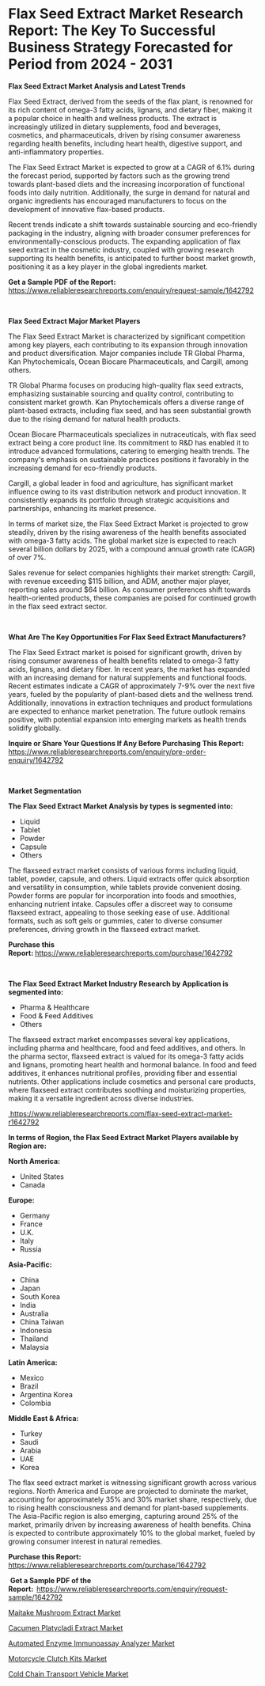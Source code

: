 <p><h1>Flax Seed Extract Market Research Report: The Key To Successful Business Strategy Forecasted for Period from 2024 - 2031</h1></p><p><strong>Flax Seed Extract Market Analysis and Latest Trends</strong></p>
<p><p>Flax Seed Extract, derived from the seeds of the flax plant, is renowned for its rich content of omega-3 fatty acids, lignans, and dietary fiber, making it a popular choice in health and wellness products. The extract is increasingly utilized in dietary supplements, food and beverages, cosmetics, and pharmaceuticals, driven by rising consumer awareness regarding health benefits, including heart health, digestive support, and anti-inflammatory properties.</p><p>The Flax Seed Extract Market is expected to grow at a CAGR of 6.1% during the forecast period, supported by factors such as the growing trend towards plant-based diets and the increasing incorporation of functional foods into daily nutrition. Additionally, the surge in demand for natural and organic ingredients has encouraged manufacturers to focus on the development of innovative flax-based products. </p><p>Recent trends indicate a shift towards sustainable sourcing and eco-friendly packaging in the industry, aligning with broader consumer preferences for environmentally-conscious products. The expanding application of flax seed extract in the cosmetic industry, coupled with growing research supporting its health benefits, is anticipated to further boost market growth, positioning it as a key player in the global ingredients market.</p></p>
<p><strong>Get a Sample PDF of the Report:&nbsp;</strong> <a href="https://www.reliableresearchreports.com/enquiry/request-sample/1642792?utm_campaign=31&utm_medium=2&utm_source=Github&utm_content=ia&utm_term=11112024&utm_id=flax-seed-extract">https://www.reliableresearchreports.com/enquiry/request-sample/1642792</a></p>
<p>&nbsp;</p>
<p><strong>Flax Seed Extract Major Market Players</strong></p>
<p><p>The Flax Seed Extract Market is characterized by significant competition among key players, each contributing to its expansion through innovation and product diversification. Major companies include TR Global Pharma, Kan Phytochemicals, Ocean Biocare Pharmaceuticals, and Cargill, among others.</p><p>TR Global Pharma focuses on producing high-quality flax seed extracts, emphasizing sustainable sourcing and quality control, contributing to consistent market growth. Kan Phytochemicals offers a diverse range of plant-based extracts, including flax seed, and has seen substantial growth due to the rising demand for natural health products.</p><p>Ocean Biocare Pharmaceuticals specializes in nutraceuticals, with flax seed extract being a core product line. Its commitment to R&D has enabled it to introduce advanced formulations, catering to emerging health trends. The company's emphasis on sustainable practices positions it favorably in the increasing demand for eco-friendly products.</p><p>Cargill, a global leader in food and agriculture, has significant market influence owing to its vast distribution network and product innovation. It consistently expands its portfolio through strategic acquisitions and partnerships, enhancing its market presence.</p><p>In terms of market size, the Flax Seed Extract Market is projected to grow steadily, driven by the rising awareness of the health benefits associated with omega-3 fatty acids. The global market size is expected to reach several billion dollars by 2025, with a compound annual growth rate (CAGR) of over 7%.</p><p>Sales revenue for select companies highlights their market strength: Cargill, with revenue exceeding $115 billion, and ADM, another major player, reporting sales around $64 billion. As consumer preferences shift towards health-oriented products, these companies are poised for continued growth in the flax seed extract sector.</p></p>
<p>&nbsp;</p>
<p><strong>What Are The Key Opportunities For Flax Seed Extract Manufacturers?</strong></p>
<p><p>The Flax Seed Extract market is poised for significant growth, driven by rising consumer awareness of health benefits related to omega-3 fatty acids, lignans, and dietary fiber. In recent years, the market has expanded with an increasing demand for natural supplements and functional foods. Recent estimates indicate a CAGR of approximately 7-9% over the next five years, fueled by the popularity of plant-based diets and the wellness trend. Additionally, innovations in extraction techniques and product formulations are expected to enhance market penetration. The future outlook remains positive, with potential expansion into emerging markets as health trends solidify globally.</p></p>
<p><strong>Inquire or Share Your Questions If Any Before Purchasing This Report:</strong> <a href="https://www.reliableresearchreports.com/enquiry/pre-order-enquiry/1642792?utm_campaign=31&utm_medium=2&utm_source=Github&utm_content=ia&utm_term=11112024&utm_id=flax-seed-extract">https://www.reliableresearchreports.com/enquiry/pre-order-enquiry/1642792</a></p>
<p>&nbsp;</p>
<p><strong>Market Segmentation</strong></p>
<p><strong>The Flax Seed Extract Market Analysis by types is segmented into:</strong></p>
<p><ul><li>Liquid</li><li>Tablet</li><li>Powder</li><li>Capsule</li><li>Others</li></ul></p>
<p><p>The flaxseed extract market consists of various forms including liquid, tablet, powder, capsule, and others. Liquid extracts offer quick absorption and versatility in consumption, while tablets provide convenient dosing. Powder forms are popular for incorporation into foods and smoothies, enhancing nutrient intake. Capsules offer a discreet way to consume flaxseed extract, appealing to those seeking ease of use. Additional formats, such as soft gels or gummies, cater to diverse consumer preferences, driving growth in the flaxseed extract market.</p></p>
<p><strong>Purchase this Report:&nbsp;</strong><a href="https://www.reliableresearchreports.com/purchase/1642792?utm_campaign=31&utm_medium=2&utm_source=Github&utm_content=ia&utm_term=11112024&utm_id=flax-seed-extract">https://www.reliableresearchreports.com/purchase/1642792</a></p>
<p>&nbsp;</p>
<p><strong>The Flax Seed Extract Market Industry Research by Application is segmented into:</strong></p>
<p><ul><li>Pharma & Healthcare</li><li>Food & Feed Additives</li><li>Others</li></ul></p>
<p><p>The flaxseed extract market encompasses several key applications, including pharma and healthcare, food and feed additives, and others. In the pharma sector, flaxseed extract is valued for its omega-3 fatty acids and lignans, promoting heart health and hormonal balance. In food and feed additives, it enhances nutritional profiles, providing fiber and essential nutrients. Other applications include cosmetics and personal care products, where flaxseed extract contributes soothing and moisturizing properties, making it a versatile ingredient across diverse industries.</p></p>
<p><a href="https://www.reliableresearchreports.com/flax-seed-extract-market-r1642792?utm_campaign=31&utm_medium=2&utm_source=Github&utm_content=ia&utm_term=11112024&utm_id=flax-seed-extract">&nbsp;https://www.reliableresearchreports.com/flax-seed-extract-market-r1642792</a></p>
<p><strong>In terms of Region, the Flax Seed Extract Market Players available by Region are:</strong></p>
<p>
    <p> <strong> North America: </strong>
        <ul>
            <li>United States</li>
            <li>Canada</li>
        </ul>
        </p> 
    <p> <strong> Europe: </strong>
        <ul>
            <li>Germany</li>
            <li>France</li>
            <li>U.K.</li>
            <li>Italy</li>
            <li>Russia</li>
        </ul>
        </p> 
    <p> <strong> Asia-Pacific: </strong>
        <ul>
            <li>China</li>
            <li>Japan</li>
            <li>South Korea</li>
            <li>India</li>
            <li>Australia</li>
            <li>China Taiwan</li>
            <li>Indonesia</li>
            <li>Thailand</li>
            <li>Malaysia</li>
        </ul>
        </p> 
    <p> <strong> Latin America: </strong>
        <ul>
            <li>Mexico</li>
            <li>Brazil</li>
            <li>Argentina Korea</li>
            <li>Colombia</li>
        </ul>
        </p> 
    <p> <strong> Middle East & Africa: </strong>
        <ul>
            <li>Turkey</li>
            <li>Saudi</li>
            <li>Arabia</li>
            <li>UAE</li>
            <li>Korea</li>
        </ul>
    </p>
    </p>
<p><p>The flax seed extract market is witnessing significant growth across various regions. North America and Europe are projected to dominate the market, accounting for approximately 35% and 30% market share, respectively, due to rising health consciousness and demand for plant-based supplements. The Asia-Pacific region is also emerging, capturing around 25% of the market, primarily driven by increasing awareness of health benefits. China is expected to contribute approximately 10% to the global market, fueled by growing consumer interest in natural remedies.</p></p>
<p><strong>Purchase this Report: </strong><a href="https://www.reliableresearchreports.com/purchase/1642792?utm_campaign=31&utm_medium=2&utm_source=Github&utm_content=ia&utm_term=11112024&utm_id=flax-seed-extract">https://www.reliableresearchreports.com/purchase/1642792</a></p>
<p>&nbsp;<strong>Get a Sample PDF of the Report:&nbsp;&nbsp;</strong><a href="https://www.reliableresearchreports.com/enquiry/request-sample/1642792?utm_campaign=31&utm_medium=2&utm_source=Github&utm_content=ia&utm_term=11112024&utm_id=flax-seed-extract">https://www.reliableresearchreports.com/enquiry/request-sample/1642792</a></p>
<p><strong></strong></p>
<p><p><a href="https://github.com/isbel3opkkem/Market-Research-Report-List-1/blob/main/maitake-mushroom-extract-market.md?utm_campaign=31&utm_medium=2&utm_source=Github&utm_content=ia&utm_term=11112024&utm_id=flax-seed-extract">Maitake Mushroom Extract Market</a></p><p><a href="https://github.com/cristy9x9bur/Market-Research-Report-List-1/blob/main/cacumen-platycladi-extract-market.md?utm_campaign=31&utm_medium=2&utm_source=Github&utm_content=ia&utm_term=11112024&utm_id=flax-seed-extract">Cacumen Platycladi Extract Market</a></p><p><a href="https://issuu.com/reportprime-2/docs/automated-enzyme-immunoassay-analyz_b33c6754a23e39?utm_campaign=31&utm_medium=2&utm_source=Github&utm_content=ia&utm_term=11112024&utm_id=flax-seed-extract">Automated Enzyme Immunoassay Analyzer Market</a></p><p><a href="https://www.linkedin.com/pulse/global-motorcycle-clutch-kits-market-comprehensive-analysis-pr4zf?utm_campaign=31&utm_medium=2&utm_source=Github&utm_content=ia&utm_term=11112024&utm_id=flax-seed-extract">Motorcycle Clutch Kits Market</a></p><p><a href="https://www.linkedin.com/pulse/cold-chain-transport-vehicle-market-consolidation-impact-structure-3vkyf?utm_campaign=31&utm_medium=2&utm_source=Github&utm_content=ia&utm_term=11112024&utm_id=flax-seed-extract">Cold Chain Transport Vehicle Market</a></p></p>